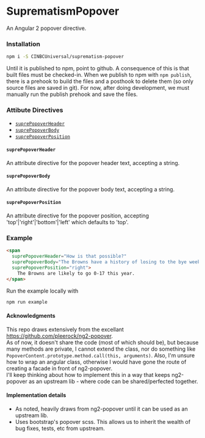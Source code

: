 # SuprematismPopover

An Angular 2 popover directive.


### Installation
```bash
npm i -S CINBCUniversal/suprematism-popover
```
Until it is published to npm, point to github. A consequence of this is that built files must be checked-in. When we publish to npm with `npm publish`, there is a prehook to build the files and a posthook to delete them (so only source files are saved in git). For now, after doing development, we must manually run the publish prehook and save the files.


### Attibute Directives
- [`suprePopoverHeader`](#suprePopoverHeader)
- [`suprePopoverBody`](#suprePopoverBody)
- [`suprePopoverPosition`](#suprePopoverPosition)


#### <a id="suprePopoverHeader"></a> `suprePopoverHeader`
An attribute directive for the popover header text, accepting a string.


#### <a id="suprePopoverBody"></a> `suprePopoverBody`
An attribute directive for the popover body text, accepting a string.


#### <a id="suprePopoverPosition"></a> `suprePopoverPosition`
An attribute directive for the popover position, accepting 'top'|'right'|'bottom'|'left' which defaults to 'top'.


### Example
```html
<span
  suprePopoverHeader="How is that possible?"
  suprePopoverBody="The Browns have a history of losing to the bye week"
  suprePopoverPosition="right">
    The Browns are likely to go 0-17 this year.
</span>
```
Run the example locally with
```bash
npm run example
```


#### Acknowledgments
This repo draws extensively from the excellant https://github.com/pleerock/ng2-popover.  
As of now, it doesn't share the code (most of which should be), but because many methods are private, I cannot extend the class, nor do something like `PopoverContent.prototype.method.call(this, arguments)`. Also, I'm unsure how to wrap an angular class, otherwise I would have gone the route of creating a facade in front of ng2-popover.  
I'll keep thinking about how to implement this in a way that keeps ng2-popover as an upstream lib - where code can be shared/perfected together.


#### Implementation details
- As noted, heavily draws from ng2-popover until it can be used as an upstream lib.
- Uses bootstrap's popover scss. This allows us to inherit the wealth of bug fixes, tests, etc from upstream.

